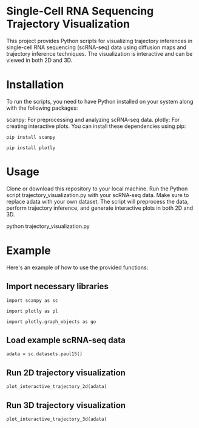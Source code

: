 # Single-Cell RNA Sequencing Trajectory Visualization
This project provides Python scripts for visualizing trajectory inferences in single-cell RNA sequencing (scRNA-seq) data using diffusion maps and trajectory inference techniques. The visualization is interactive and can be viewed in both 2D and 3D.

# Installation
To run the scripts, you need to have Python installed on your system along with the following packages:

scanpy: For preprocessing and analyzing scRNA-seq data.
plotly: For creating interactive plots.
You can install these dependencies using pip:

`pip install scanpy`

`pip install plotly`

# Usage
Clone or download this repository to your local machine.
Run the Python script trajectory_visualization.py with your scRNA-seq data. Make sure to replace adata with your own dataset.
The script will preprocess the data, perform trajectory inference, and generate interactive plots in both 2D and 3D.

python trajectory_visualization.py

# Example
Here's an example of how to use the provided functions:

## Import necessary libraries

`import scanpy as sc`

`import plotly as pl`

`import plotly.graph_objects as go`

## Load example scRNA-seq data

`adata = sc.datasets.paul15()`

## Run 2D trajectory visualization

`plot_interactive_trajectory_2d(adata)`

## Run 3D trajectory visualization

`plot_interactive_trajectory_3d(adata)`
